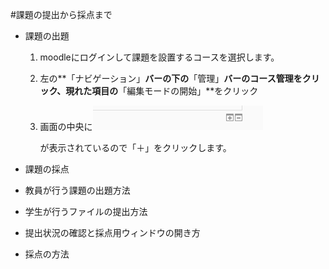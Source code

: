 #課題の提出から採点まで
* 課題の出題
	1. moodleにログインして課題を設置するコースを選択します。
	1. 左の**「ナビゲーション」**バーの下の**「管理」**バーのコース管理をクリック、現れた項目の**「編集モードの開始」**をクリック
	1. 画面の中央に![「＋」「−」](addFileEraseFile.png)
		
		が表示されているので「＋」をクリックします。
	
* 課題の採点
* 教員が行う課題の出題方法
* 学生が行うファイルの提出方法
* 提出状況の確認と採点用ウィンドウの開き方
* 採点の方法



